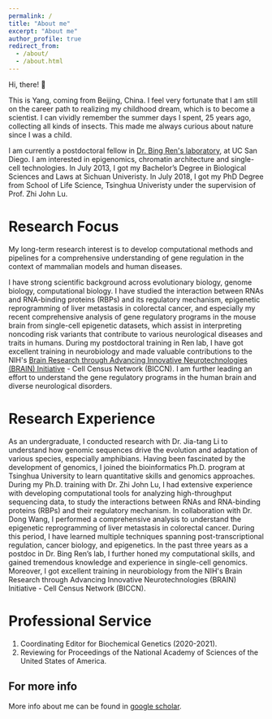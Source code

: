 ```yaml
---
permalink: /
title: "About me"
excerpt: "About me"
author_profile: true
redirect_from: 
  - /about/
  - /about.html
---
```


Hi, there! :wave:

This is Yang, coming from Beijing, China. I feel very fortunate that I am still on the career path to realizing my childhood dream, which is to become a scientist. I can vividly remember the summer days I spent, 25 years ago, collecting all kinds of insects. This made me always curious about nature since I was a child.

I am currently a postdoctoral fellow in [Dr. Bing Ren's laboratory](http://renlab.sdsc.edu/), at UC San Diego. I am interested in epigenomics, chromatin architecture and single-cell technologies. In July 2013, I got my Bachelor’s Degree in Biological Sciences and Laws at Sichuan Univeristy. In July 2018, I got my PhD Degree from School of Life Science, Tsinghua Univeristy under the supervision of Prof. Zhi John Lu.  

Research Focus
======
My long-term research interest is to develop computational methods and pipelines for a comprehensive understanding of gene regulation in the context of mammalian models and human diseases. 

I have strong scientific background across evolutionary biology, genome biology, computational biology. I have studied the interaction between RNAs and RNA-binding proteins (RBPs) and its regulatory mechanism, epigenetic reprogramming of liver metastasis in colorectal cancer, and especially my recent comprehensive analysis of gene regulatory programs in the mouse brain from single-cell epigenetic datasets, which assist in interpreting noncoding risk variants that contribute to various neurological diseases and traits in humans. During my postdoctoral training in Ren lab, I have got excellent training in neurobiology and made valuable contributions to the NIH's [Brain Research through Advancing Innovative Neurotechnologies (BRAIN) Initiative](https://braininitiative.nih.gov) - Cell Census Network (BICCN). I am further leading an effort to understand the gene regulatory programs in the human brain and diverse neurological disorders.


Research Experience
======
As an undergraduate, I conducted research with Dr. Jia-tang Li to understand how genomic sequences drive the evolution and adaptation of various species, especially amphibians. Having been fascinated by the development of genomics, I joined the bioinformatics Ph.D. program at Tsinghua University to learn quantitative skills and genomics approaches. During my Ph.D. training with Dr. Zhi John Lu, I had extensive experience with developing computational tools for analyzing high-throughput sequencing data, to study the interactions between RNAs and RNA-binding proteins (RBPs) and their regulatory mechanism. In collaboration with Dr. Dong Wang, I performed a comprehensive analysis to understand the epigenetic reprogramming of liver metastasis in colorectal cancer. During this period, I have learned multiple techniques spanning post-transcriptional regulation, cancer biology, and epigenetics. In the past three years as a postdoc in Dr. Bing Ren’s lab, I further honed my computational skills, and gained tremendous knowledge and experience in single-cell genomics. Moreover, I got excellent training in neurobiology from the NIH's Brain Research through Advancing Innovative Neurotechnologies (BRAIN) Initiative - Cell Census Network (BICCN). 


Professional Service
======
1. Coordinating Editor for Biochemical Genetics (2020-2021).
2. Reviewing for Proceedings of the National Academy of Sciences of the United States of America.

For more info
------
More info about me can be found in [google scholar](https://scholar.google.com/citations?user=STMW2OgAAAAJ&hl=en).
